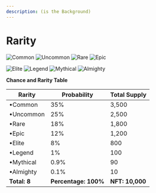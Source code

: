 ```yaml
---
description: (is the Background)
---
```


# Rarity

![Common](https://storage.googleapis.com/poninis/Traits/1-background/Common.png) ![Uncommon](https://storage.googleapis.com/poninis/Traits/1-background/Uncommon.png) ![Rare](https://storage.googleapis.com/poninis/Traits/1-background/Rare.png) ![Epic](https://storage.googleapis.com/poninis/Traits/1-background/Epic.png)

![Elite](https://storage.googleapis.com/poninis/Traits/1-background/Elite.png) ![Legend](https://storage.googleapis.com/poninis/Traits/1-background/Legend.png) ![Mythical](https://storage.googleapis.com/poninis/Traits/1-background/Mytical.png) ![Almighty](https://storage.googleapis.com/poninis/Traits/1-background/Unclassified.gif)

**Chance and Rarity Table**

| Rarity       | Probability          | Total Supply    |
| ------------ | -------------------- | --------------- |
| •Common      | 35%                  | 3,500           |
| •Uncommon    | 25%                  | 2,500           |
| •Rare        | 18%                  | 1,800           |
| •Epic        | 12%                  | 1,200           |
| •Elite       | 8%                   | 800             |
| •Legend      | 1%                   | 100             |
| •Mythical    | 0.9%                 | 90              |
| •Almighty    | 0.1%                 | 10              |
| **Total: 8** | **Percentage: 100%** | **NFT: 10,000** |

